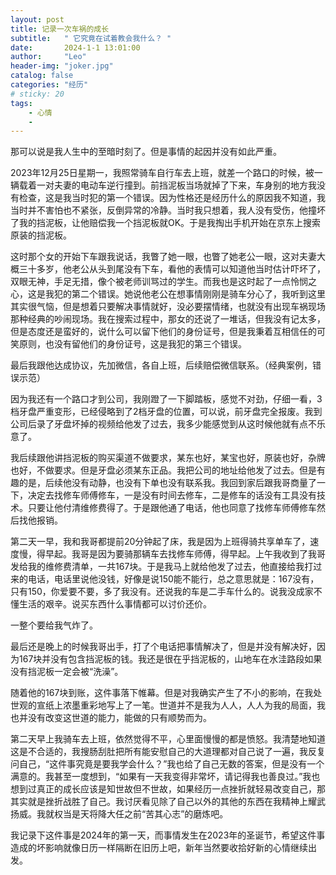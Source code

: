 ```yaml
---
layout: post
title: 记录一次车祸的成长
subtitle:   " 它究竟在试着教会我什么？ "
date:       2024-1-1 13:01:00
author:     "Leo"
header-img: "joker.jpg"
catalog: false
categories: "经历"
# sticky: 20
tags: 
    - 心情
    - 
---
```


那可以说是我人生中的至暗时刻了。但是事情的起因并没有如此严重。

2023年12月25日星期一，我照常骑车自行车去上班，就差一个路口的时候，被一辆载着一对夫妻的电动车逆行撞到。前挡泥板当场就掉了下来，车身别的地方我没有检查，这是我当时犯的第一个错误。因为性格还是经历什么的原因我不知道，我当时并不害怕也不紧张，反倒异常的冷静。当时我只想着，我人没有受伤，他撞坏了我的挡泥板，让他赔偿我一个挡泥板就OK。于是我掏出手机开始在京东上搜索原装的挡泥板。

这时那个女的开始下车跟我说话，我瞥了她一眼，也瞥了她老公一眼，这对夫妻大概三十多岁，他老公从头到尾没有下车，看他的表情可以知道他当时估计吓坏了，双眼无神，手足无措，像个被老师训骂过的学生。而我也是这时起了一点怜悯之心，这是我犯的第二个错误。她说他老公在想事情刚刚是骑车分心了，我听到这里其实很气恼，但是想着只要解决事情就好，没必要摆情绪，也就没有出现车祸现场那种经典的吵闹现场。我在搜索过程中，那女的还说了一堆话，但我没有记太多，但是态度还是蛮好的，说什么可以留下他们的身份证号，但是我秉着互相信任的可笑原则，也没有留他们的身份证号，这是我犯的第三个错误。

最后我跟他达成协议，先加微信，各自上班，后续赔偿微信联系。（经典案例，错误示范）

因为我还有一个路口才到公司，我刚蹬了一下脚踏板，感觉不对劲，仔细一看，3档牙盘严重变形，已经侵略到了2档牙盘的位置，可以说，前牙盘完全报废。我到公司后录了牙盘坏掉的视频给他发了过去，我多少能感觉到从这时候他就有点不乐意了。

我后续跟他讲挡泥板的购买渠道不做要求，某东也好，某宝也好，原装也好，杂牌也好，不做要求。但是牙盘必须某东正品。我把公司的地址给他发了过去。但是有趣的是，后续他没有动静，也没有下单也没有联系我。我回到家后跟我哥商量了一下，决定去找修车师傅修车，一是没有时间去修车，二是修车的话没有工具没有技术。只要让他付清维修费得了。于是跟他通了电话，他也同意了找修车师傅修车然后找他报销。


第二天一早，我和我哥都提前20分钟起了床，我是因为上班得骑共享单车了，速度慢，得早起。我哥是因为要骑那辆车去找修车师傅，得早起。上午我收到了我哥发给我的维修费清单，一共167块。于是我马上就给他发了过去，他直接给我打过来的电话，电话里说他没钱，好像是说150能不能行，总之意思就是：167没有，只有150，你爱要不要，多了我没有。还说我的车是二手车什么的。说我没成家不懂生活的艰辛。说买东西什么事情都可以讨价还价。

一整个要给我气炸了。

最后还是晚上的时候我哥出手，打了个电话把事情解决了，但是并没有解决好，因为167块并没有包含挡泥板的钱。我还是很在乎挡泥板的，山地车在水洼路段如果没有挡泥板一定会被“洗澡”。

随着他的167块到账，这件事落下帷幕。但是对我确实产生了不小的影响，在我处世观的宣纸上浓墨重彩地写上了一笔。世道并不是我为人人，人人为我的局面，我也并没有改变这世道的能力，能做的只有顺势而为。

第二天早上我骑车去上班，依然觉得不平，心里面慢慢的都是愤怒。我清楚地知道这是不合适的，我搜肠刮肚把所有能安慰自己的大道理都对自己说了一遍，我反复问自己，“这件事究竟是要我学会什么？”我也给了自己无数的答案，但是没有一个满意的。我甚至一度想到，“如果有一天我变得非常坏，请记得我也善良过。”我也想到过真正的成长应该是知世故但不世故，如果经历一点挫折就轻易改变自己，那其实就是挫折战胜了自己。我讨厌看见除了自己以外的其他的东西在我精神上耀武扬威。我就权当是天将降大任之前“苦其心志”的磨炼吧。

我记录下这件事是2024年的第一天，而事情发生在2023年的圣诞节，希望这件事造成的坏影响就像日历一样隔断在旧历上吧，新年当然要收拾好新的心情继续出发。

